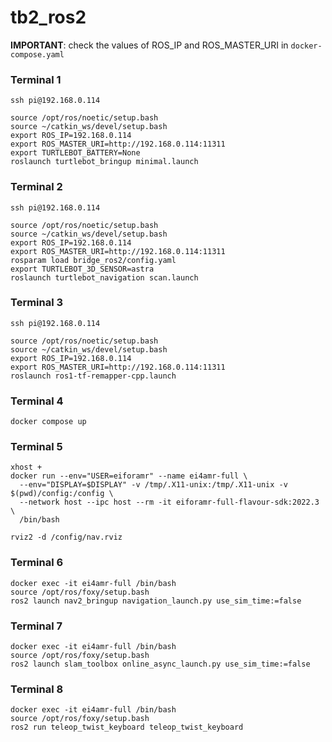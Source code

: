 # tb2_ros2

**IMPORTANT**: check the values of ROS_IP and ROS_MASTER_URI in `docker-compose.yaml`

### Terminal 1
```
ssh pi@192.168.0.114

source /opt/ros/noetic/setup.bash
source ~/catkin_ws/devel/setup.bash
export ROS_IP=192.168.0.114
export ROS_MASTER_URI=http://192.168.0.114:11311
export TURTLEBOT_BATTERY=None
roslaunch turtlebot_bringup minimal.launch
```

### Terminal 2
```
ssh pi@192.168.0.114

source /opt/ros/noetic/setup.bash
source ~/catkin_ws/devel/setup.bash
export ROS_IP=192.168.0.114
export ROS_MASTER_URI=http://192.168.0.114:11311
rosparam load bridge_ros2/config.yaml 
export TURTLEBOT_3D_SENSOR=astra
roslaunch turtlebot_navigation scan.launch
```

### Terminal 3
```
ssh pi@192.168.0.114

source /opt/ros/noetic/setup.bash
source ~/catkin_ws/devel/setup.bash
export ROS_IP=192.168.0.114
export ROS_MASTER_URI=http://192.168.0.114:11311
roslaunch ros1-tf-remapper-cpp.launch 
```

### Terminal 4
```
docker compose up
```

### Terminal 5
```
xhost +
docker run --env="USER=eiforamr" --name ei4amr-full \
  --env="DISPLAY=$DISPLAY" -v /tmp/.X11-unix:/tmp/.X11-unix -v $(pwd)/config:/config \
  --network host --ipc host --rm -it eiforamr-full-flavour-sdk:2022.3 \
  /bin/bash

rviz2 -d /config/nav.rviz
```

### Terminal 6
```
docker exec -it ei4amr-full /bin/bash
source /opt/ros/foxy/setup.bash
ros2 launch nav2_bringup navigation_launch.py use_sim_time:=false
```

### Terminal 7
```
docker exec -it ei4amr-full /bin/bash
source /opt/ros/foxy/setup.bash
ros2 launch slam_toolbox online_async_launch.py use_sim_time:=false
```

### Terminal 8
```
docker exec -it ei4amr-full /bin/bash
source /opt/ros/foxy/setup.bash
ros2 run teleop_twist_keyboard teleop_twist_keyboard
```

